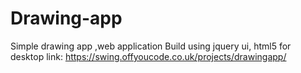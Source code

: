 # Drawing-app
Simple drawing app ,web application
Build using jquery ui, html5 
for desktop
link: https://swing.offyoucode.co.uk/projects/drawingapp/

